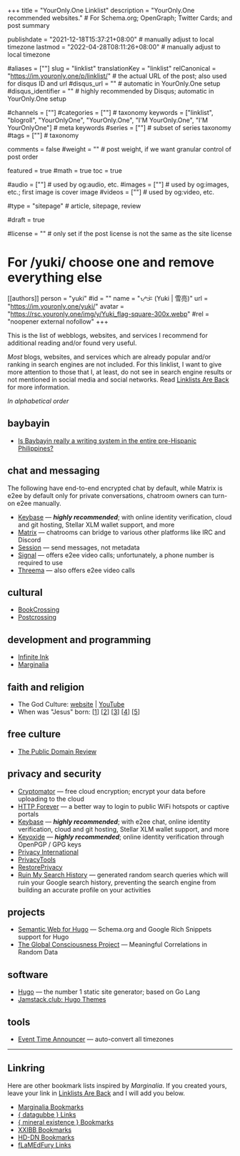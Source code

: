 +++
title = "YourOnly.One Linklist"
description = "YourOnly.One recommended websites."                                                    # For Schema.org; OpenGraph; Twitter Cards; and post summary

publishdate = "2021-12-18T15:37:21+08:00"                                        # manually adjust to local timezone
lastmod = "2022-04-28T08:11:26+08:00"                                        # manually adjust to local timezone

#aliases = [""]
slug = "linklist"
translationKey = "linklist"
relCanonical = "https://im.youronly.one/p/linklist/"                                                   # the actual URL of the post; also used for disqus ID and url
#disqus_url = ""                                                    # automatic in YourOnly.One setup
#disqus_identifier = ""                                             # highly recommended by Disqus; automatic in YourOnly.One setup

#channels = [""]
#categories = [""]                                                   # taxonomy
keywords = ["linklist", "blogroll", "YourOnlyOne", "YourOnly.One", "I'M YourOnly.One", "I'M YourOnlyOne"]                                                     # meta keywords
#series = [""]                                                       # subset of series taxonomy
#tags = [""]                                                         # taxonomy

comments = false
#weight = ""                                                        # post weight, if we want granular control of post order

featured = true
#math = true
toc = true

#audio = [""]                                                        # used by og:audio, etc.
#images = [""]                                                       # used by og:images, etc.; first image is cover image
#videos = [""]                                                       # used by og:video, etc.

#type = "sitepage"                                                           # article, sitepage, review

#draft = true

#license = ""                                                       # only set if the post license is not the same as the site license

# For /yuki/ choose one and remove everything else
[[authors]]
  person = "yuki"
  #id = ""
  name = "ᜌᜓᜃᜒ (Yuki | 雪亮)"
  url = "https://im.youronly.one/yuki/"
  avatar = "https://rsc.youronly.one/img/y/Yuki_flag-square-300x.webp"
  #rel = "noopener external nofollow"
+++

This is the list of webblogs, websites, and services I recommend for additional reading and/or found very useful.

<!--more-->

*Most* blogs, websites, and services which are already popular and/or ranking in search engines are not included. For this linklist, I want to give more attention to those that I, at least, do not see in search engine results or not mentioned in social media and social networks. Read [Linklists Are Back](https://im.youronly.one/techmagus/linklists-are-back-2021353) for more information.

*In alphabetical order*

## baybayin

- [Is Baybayin really a writing system in the entire pre-Hispanic Philippines?](https://www.quora.com/Is-Baybayin-really-a-writing-system-in-the-entire-pre-hispanic-Philippines-Whats-the-basis-for-making-it-a-national-writing-system-if-pre-hispanic-kingdoms-weren-t-homogenous/answer/Christopher-Ray-Miller)

## chat and messaging

The following have end-to-end encrypted chat by default, while Matrix is e2ee by default only for private conversations, chatroom owners can turn-on e2ee manually.

- [Keybase](https://keybase.io) — ***highly recommended***; with online identity verification, cloud and git hosting, Stellar XLM wallet support, and more
- [Matrix](https://matrix.org) — chatrooms can bridge to various other platforms like IRC and Discord
- [Session](https://getsession.org) — send messages, not metadata
- [Signal](https://signal.org) — offers e2ee video calls; unfortunately, a phone number is required to use
- [Threema](https://threema.ch/en) — also offers e2ee video calls

## cultural

- [BookCrossing](https://www.bookcrossing.com)
- [Postcrossing](https://www.postcrossing.com)

## development and programming

- [Infinite Ink](https://www.ii.com)
- [Marginalia](https://www.marginalia.nu)

## faith and religion

- The God Culture: [website](https://www.thegodculture.com) | [YouTube](https://www.youtube.com/channel/UCK_iDwUHcRA0h_TdUHP8zwg)
- When was "Jesus" born: [[1](http://www.yhrim.com/Teaching_Documents/Yahushas_Earthly_Birth_Month_~_2-5996_-_may_2014.pdf)] [[2](https://excellent-valley.org/Communion/Communion_Folder/2_05_Pentecost.htm)] [[3](https://www.youtube.com/watch?v=Kw1eg9XlG6A)] [[4](https://www.youtube.com/watch?v=Y-OCC1XVGe0)] [[5](https://www.youtube.com/watch?v=vpYFD-7BuuM)]

## free culture

- [The Public Domain Review](https://publicdomainreview.org)

## privacy and security

- [Cryptomator](https://cryptomator.org) — free cloud encryption; encrypt your data before uploading to the cloud
- [HTTP Forever](http://httpforever.com) — a better way to login to public WiFi hotspots or captive portals
- [Keybase](https://keybase.io) — ***highly recommended***; with e2ee chat, online identity verification, cloud and git hosting, Stellar XLM wallet support, and more
- [Keyoxide](https://keyoxide.org) — ***highly recommended***; online identity verification through OpenPGP / GPG keys
- [Privacy International](https://privacyinternational.org)
- [PrivacyTools](https://www.privacytools.io)
- [RestorePrivacy](https://restoreprivacy.com)
- [Ruin My Search History](https://proprivacy.com/tools/ruinmysearchhistory) — generated random search queries which will ruin your Google search history, preventing the search engine from building an accurate profile on your activities

## projects

- [Semantic Web for Hugo](https://semweb.youronly.one) — Schema.org and Google Rich Snippets support for Hugo
- [The Global Consciousness Project](https://gcpdot.com) — Meaningful Correlations in Random Data

## software

- [Hugo](https://gohugo.io) — the number 1 static site generator; based on Go Lang
- [Jamstack.club: Hugo Themes](https://jamstack.club/#ssg=hugo)

## tools

- [Event Time Announcer](https://www.timeanddate.com/worldclock/fixedform.html) — auto-convert all timezones

---

## Linkring

Here are other bookmark lists inspired by *Marginalia*. If you created yours, leave your link in [Linklists Are Back](https://im.youronly.one/techmagus/linklists-are-back-2021353) and I will add you below.

- [Marginalia Bookmarks](https://memex.marginalia.nu/links/bookmarks.gmi)
- [{ datagubbe } Links](https://datagubbe.se/links/)
- [{ mineral existence } Bookmarks](https://mineralexistence.com/bookmarks.html)
- [XXIBB Bookmarks](https://wiki.xxiivv.com/site/bookmarks.html)
- [HD-DN Bookmarks](https://hd-dn.com/bookmarks/)
- [fLaMEdFury Links](https://flamedfury.com/links/)</a>
